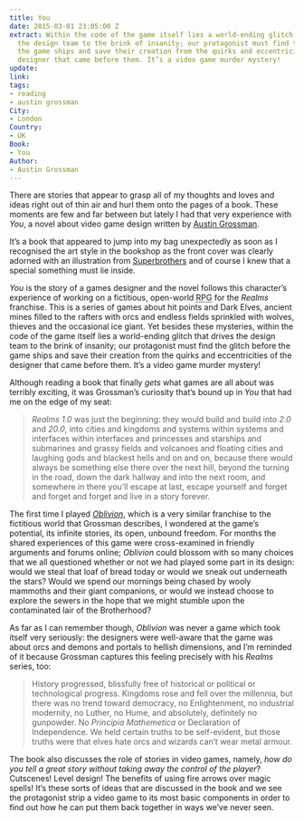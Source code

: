 ```yaml
---
title: You
date: 2015-03-01 23:05:00 Z
extract: Within the code of the game itself lies a world-ending glitch that drives
  the design team to the brink of insanity; our protagonist must find the glitch before
  the game ships and save their creation from the quirks and eccentricities of the
  designer that came before them. It’s a video game murder mystery!
update: 
link: 
tags:
- reading
- austin grossman
City:
- London
Country:
- UK
Book:
- You
Author:
- Austin Grossman
---
```


There are stories that appear to grasp all of my thoughts and loves and ideas right out of thin air and hurl them onto the pages of a book. These moments are few and far between but lately I had that very experience with *You*, a novel about video game design written by [Austin Grossman](http://austingrossman.dreamhosters.com/about-me).

It’s a book that appeared to jump into my bag unexpectedly as soon as I recognised the art style in the bookshop as the front cover was clearly adorned with an illustration from [Superbrothers](http://www.superbrothershq.com/) and of course I knew that a special something must lie inside.

*You* is the story of a games designer and the novel follows this character’s experience of working on a fictitious, open-world <abbr title="Role playing game">RPG</abbr> for the *Realms* franchise. This is a series of games about hit points and Dark Elves, ancient mines filled to the rafters with orcs and endless fields sprinkled with wolves, thieves and the occasional ice giant. Yet besides these mysteries, within the code of the game itself lies a world-ending glitch that drives the design team to the brink of insanity; our protagonist must find the glitch before the game ships and save their creation from the quirks and eccentricities of the designer that came before them. It’s a video game murder mystery!

Although reading a book that finally *gets* what games are all about was terribly exciting, it was Grossman’s curiosity that’s bound up in *You* that had me on the edge of my seat:

> *Realms 1.0* was just the beginning: they would build and build into *2.0* and *20.0*, into cities and kingdoms and systems within systems and interfaces within interfaces and princesses and starships and submarines and grassy fields and volcanoes and floating cities and laughing gods and blackest hells and on and on, because there would always be something else there over the next hill, beyond the turning in the road, down the dark hallway and into the next room, and somewhere in there you’ll escape at last, escape yourself and forget and forget and forget and live in a story forever.

The first time I played [*Oblivion*](http://elderscrolls.wikia.com/wiki/The_Elder_Scrolls_IV:_Oblivion), which is a very similar franchise to the fictitious world that Grossman describes, I wondered at the game’s potential, its infinite stories, its open, unbound freedom. For months the shared experiences of this game were cross-examined in friendly arguments and forums online; *Oblivion* could blossom with so many choices that we all questioned whether or not we had played some part in its design: would we steal that loaf of bread today or would we sneak out underneath the stars? Would we spend our mornings being chased by wooly mammoths and their giant companions, or would we instead choose to explore the sewers in the hope that we might stumble upon the contaminated lair of the Brotherhood? 

As far as I can remember though, *Oblivion* was never a game which took itself very seriously: the designers were well-aware that the game was about orcs and demons and portals to hellish dimensions, and I’m reminded of it because Grossman captures this feeling precisely with his *Realms* series, too:

> History progressed, blissfully free of historical or political or technological progress. Kingdoms rose and fell over the millennia, but there was no trend toward democracy, no Enlightenment, no industrial modernity, no Luther, no Hume, and absolutely, definitely no gunpowder. No *Principia Mathemetica* or Declaration of Independence. We held certain truths to be self-evident, but those truths were that elves hate orcs and wizards can’t wear metal armour.

The book also discusses the role of stories in video games, namely, *how do you tell a great story without taking away the control of the player*? Cutscenes! Level design! The benefits of using fire arrows over magic spells! It’s these sorts of ideas that are discussed in the book and we see the protagonist strip a video game to its most basic components in order to find out how he can put them back together in ways we’ve never seen.
